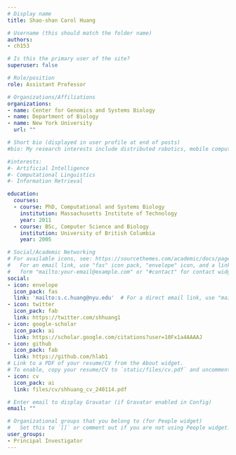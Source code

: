 ```yaml
---
# Display name
title: Shao-shan Carol Huang

# Username (this should match the folder name)
authors:
- ch153

# Is this the primary user of the site?
superuser: false

# Role/position
role: Assistant Professor

# Organizations/Affiliations
organizations:
- name: Center for Genomics and Systems Biology
- name: Department of Biology
- name: New York University
  url: ""

# Short bio (displayed in user profile at end of posts)
#bio: My research interests include distributed robotics, mobile computing and programmable matter.

#interests:
#- Artificial Intelligence
#- Computational Linguistics
#- Information Retrieval

education:
  courses:
  - course: PhD, Computational and Systems Biology
    institution: Massachusetts Institute of Technology
    year: 2011
  - course: BSc, Computer Science and Biology
    institution: University of British Columbia
    year: 2005

# Social/Academic Networking
# For available icons, see: https://sourcethemes.com/academic/docs/page-builder/#icons
#   For an email link, use "fas" icon pack, "envelope" icon, and a link in the
#   form "mailto:your-email@example.com" or "#contact" for contact widget.
social:
- icon: envelope
  icon_pack: fas
  link: 'mailto:s.c.huang@nyu.edu'  # For a direct email link, use "mailto:test@example.org".
- icon: twitter
  icon_pack: fab
  link: https://twitter.com/shhuang1
- icon: google-scholar
  icon_pack: ai
  link: https://scholar.google.com/citations?user=10Fx1a4AAAAJ
- icon: github
  icon_pack: fab
  link: https://github.com/hlab1
# Link to a PDF of your resume/CV from the About widget.
# To enable, copy your resume/CV to `static/files/cv.pdf` and uncomment the lines below.
- icon: cv
  icon_pack: ai
  link: files/cv/shhuang_cv_240114.pdf

# Enter email to display Gravatar (if Gravatar enabled in Config)
email: ""

# Organizational groups that you belong to (for People widget)
#   Set this to `[]` or comment out if you are not using People widget.
user_groups:
- Principal Investigator
---
```


